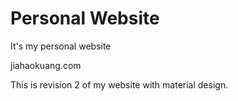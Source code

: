 # Personal Website

It's my personal website

jiahaokuang.com

This is revision 2 of my website with material design.
